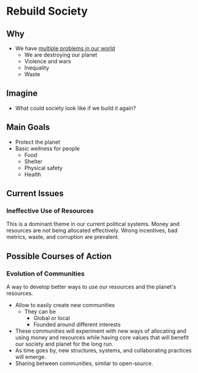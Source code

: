 
# Rebuild Society

## Why
- We have [multiple problems in our world](/pages/the_big_problems.md)
  - We are destroying our planet
  - Violence and wars
  - Inequality
  - Waste
  
## Imagine
- What could society look like if we build it again? 

## Main Goals

- Protect the planet
- Basic wellness for people
  - Food
  - Shelter
  - Physical safety
  - Health

## Current Issues

### Ineffective Use of Resources

This is a dominant theme in our current political systems. Money and resources are not being
allocated effectively. Wrong incentives, bad metrics, waste, and corruption are prevalent. 

## Possible Courses of Action

### Evolution of Communities

A way to develop better ways to use our resources and the planet's resources.

- Allow to easily create new communities
  - They can be 
    - Global or local
    - Founded around different interests
- These communities will experiment with new ways of allocating and using money and resources
  while having core values that will benefit our society and planet for the long run.
- As time goes by, new structures, systems, and collaborating practices will emerge.
- Sharing between communities, similar to open-source.
  


